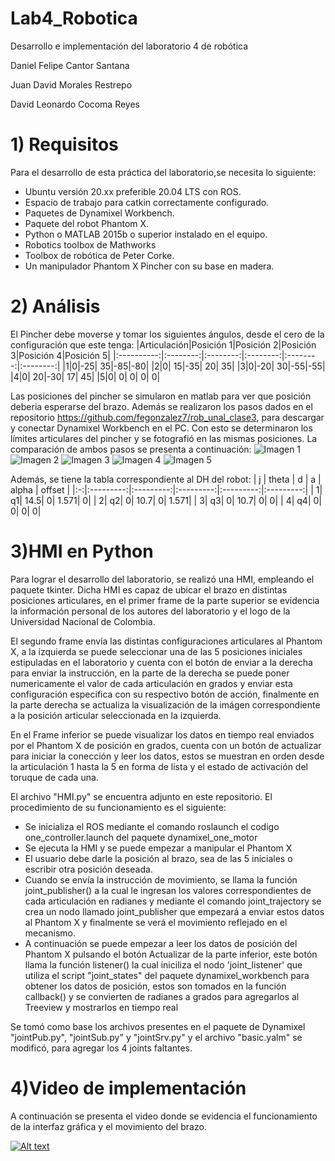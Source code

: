 # Lab4_Robotica
Desarrollo e implementación del laboratorio 4 de robótica


Daniel Felipe Cantor Santana

Juan David Morales Restrepo

David Leonardo Cocoma Reyes

# 1) Requisitos
Para el desarrollo de esta práctica del laboratorio,se necesita lo siguiente:
  - Ubuntu versión 20.xx preferible 20.04 LTS con ROS.
  - Espacio de trabajo para catkin correctamente configurado.
  - Paquetes de Dynamixel Workbench. 
  - Paquete del robot Phantom X.
  - Python o MATLAB 2015b o superior instalado en el equipo.
  - Robotics toolbox de Mathworks
  - Toolbox de robótica de Peter Corke.
  - Un manipulador Phantom X Pincher con su base en madera.


# 2) Análisis

El Pincher debe moverse y tomar los siguientes ángulos, desde el cero de la configuración que este tenga:
|Articulación|Posición 1|Posición 2|Posición 3|Posición 4|Posición 5|
|:----------:|:--------:|:--------:|:--------:|:--------:|:--------:|
|1|0|-25| 35|-85|-80|
|2|0| 15|-35| 20| 35|
|3|0|-20| 30|-55|-55|
|4|0| 20|-30| 17| 45|
|5|0|  0|  0|  0|  0|

Las posiciones del pincher se simularon en matlab para ver que posición deberia esperarse del brazo. Además se realizaron los pasos dados en el repositorio https://github.com/fegonzalez7/rob_unal_clase3, para descargar y conectar Dynamixel Workbench en el PC. Con esto se determinaron los límites articulares del pincher y se fotografió en las mismas posiciones. La comparación de ambos pasos se presenta a continuación:
![Imagen 1](https://github.com/Robotica-2022-I/Lab4_Robotica/blob/main/Imagenes/Comparación_P1.png)
![Imagen 2](https://github.com/Robotica-2022-I/Lab4_Robotica/blob/main/Imagenes/Comparación_P2.png)
![Imagen 3](https://github.com/Robotica-2022-I/Lab4_Robotica/blob/main/Imagenes/Comparación_P3.png)
![Imagen 4](https://github.com/Robotica-2022-I/Lab4_Robotica/blob/main/Imagenes/Comparación_P4.png)
![Imagen 5](https://github.com/Robotica-2022-I/Lab4_Robotica/blob/main/Imagenes/Comparación_P5.png)

Además, se tiene la tabla correspondiente al DH del robot:
| j |     theta |         d |         a |     alpha |    offset |
|:-:|:---------:|:---------:|:---------:|:---------:|:---------:|
|  1|         q1|       14.5|          0|      1.571|          0|
|  2|         q2|          0|       10.7|          0|      1.571|
|  3|         q3|          0|       10.7|          0|          0|
|  4|         q4|          0|          0|          0|          0|

# 3)HMI en Python
Para lograr el desarrollo del laboratorio, se realizó una HMI, empleando el paquete tkinter. 
Dicha HMI es capaz de ubicar el brazo en distintas posiciones articulares, en el primer frame de la parte superior se evidencia la información personal de los autores del laboratorio y el logo de la Universidad Nacional de Colombia.

El segundo frame envía las distintas configuraciones articulares al Phantom X, a la izquierda se puede seleccionar una de las 5 posiciones iniciales estipuladas en el laboratorio y cuenta con el botón de enviar a la derecha para enviar la instrucción, en la parte de la derecha se puede poner numericamente el valor de cada articulación en grados y enviar esta configuración especifica con su respectivo botón de acción, finalmente en la parte derecha se actualiza la visualización de la imágen correspondiente a la posición articular seleccionada en la izquierda.

En el Frame inferior se puede visualizar los datos en tiempo real enviados por el Phantom X de posición en grados, cuenta con un botón de actualizar para iniciar la conección y leer los datos, estos se muestran en orden desde la articulación 1 hasta la 5 en forma de lista y el estado de activación del toruque de cada una.

El archivo "HMI.py" se encuentra adjunto en este repositorio. El procedimiento de su funcionamiento es el siguiente:
   - Se inicializa el ROS mediante el comando roslaunch el codigo one_controller.launch del paquete dynamixel_one_motor
   - Se ejecuta la HMI y se puede empezar a manipular el Phantom X
   - El usuario debe darle la posición al brazo, sea de las 5 iniciales o escribir otra posición deseada.
   - Cuando se envía la instrucción de movimiento, se llama la función joint_publisher() a la cual le ingresan los valores correspondientes de cada articulación en radianes y mediante el comando joint_trajectory se crea un nodo llamado joint_publisher que empezará a enviar estos datos al Phantom X y finalmente se verá el movimiento reflejado en el mecanismo.
   - A continuación se puede empezar a leer los datos de posición del Phantom X pulsando el botón Actualizar de la parte inferior, este botón llama la función listener() la cual iniciliza el nodo 'joint_listener' que utiliza el script "joint_states" del paquete dynamixel_workbench para obtener los datos de posición, estos son tomados en la función callback() y se convierten de radianes a grados para agregarlos al Treeview y mostrarlos en tiempo real

Se tomó como base los archivos presentes en el paquete de Dynamixel "jointPub.py", "jointSub.py" y "jointSrv.py"  y el archivo "basic.yalm" se modificó, para agregar los 4 joints faltantes.


# 4)Video de implementación
A continuación se presenta el video donde se evidencia el funcionamiento de la interfaz gráfica y el movimiento del brazo.


  [![Alt text](https://img.youtube.com/vi/uRHSwcJ6vfw/0.jpg)](https://www.youtube.com/watch?v=uRHSwcJ6vfw)


